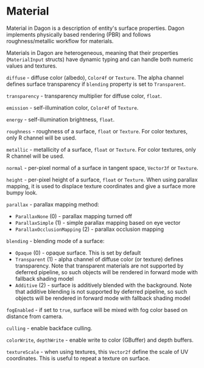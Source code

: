 # Material
Material in Dagon is a description of entity's surface properties. Dagon implements physically based rendering (PBR) and follows roughness/metallic workflow for materials.

Materials in Dagon are heterogeneous, meaning that their properties (`MaterialInput` structs) have dynamic typing and can handle both numeric values and textures.

`diffuse` - diffuse color (albedo), `Color4f` or `Texture`. The alpha channel defines surface transparency if `blending` property is set to `Transparent`.

`transparency` - transparency multiplier for diffuse color, `float`.

`emission` - self-illumination color, `Color4f` of `Texture`.

`energy` - self-illumination brightness, `float`.

`roughness` - roughness of a surface, `float` or `Texture`. For color textures, only R channel will be used.

`metallic` - metallicity of a surface, `float` or `Texture`. For color textures, only R channel will be used.

`normal` - per-pixel normal of a surface in tangent space, `Vector3f` or `Texture`.

`height` - per-pixel height of a surface, `float` or `Texture`. When using parallax mapping, it is used to displace texture coordinates and give a surface more bumpy look.

`parallax` - parallax mapping method: 
* `ParallaxNone` (0) - parallax mapping turned off
* `ParallaxSimple` (1) - simple parallax mapping based on eye vector
* `ParallaxOcclusionMapping` (2) - parallax occlusion mapping

`blending` - blending mode of a surface:
* `Opaque` (0) - opaque surface. This is set by default
* `Transparent` (1) - alpha channel of diffuse color (or texture) defines transparency. Note that transparent materials are not supported by deferred pipeline, so such objects will be rendered in forward mode with fallback shading model
* `Additive` (2) - surface is additively blended with the background. Note that additive blending is not supported by deferred pipeline, so such objects will be rendered in forward mode with fallback shading model

`fogEnabled` - if set to `true`, surface will be mixed with fog color based on distance from camera.

`culling` - enable backface culling.

`colorWrite`, `depthWrite` - enable write to color (GBuffer) and depth buffers.

`textureScale` - when using textures, this `Vector2f` define the scale of UV coordinates. This is useful to repeat a texture on surface.